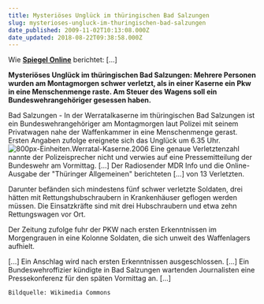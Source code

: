 ```yaml
---
title: Mysteriöses Unglück im thüringischen Bad Salzungen
slug: mysterioses-ungluck-im-thuringischen-bad-salzungen
date_published: 2009-11-02T10:13:08.000Z
date_updated: 2018-08-22T09:38:58.000Z
---
```


Wie **[Spiegel Online](http://www.spiegel.de/panorama/0,1518,658647,00.html)** berichtet: [...]

**Mysteriöses Unglück im thüringischen Bad Salzungen: Mehrere Personen wurden am Montagmorgen schwer verletzt, als in einer Kaserne ein Pkw in eine Menschenmenge raste. Am Steuer des Wagens soll ein Bundeswehrangehöriger gesessen haben.**

Bad Salzungen - In der Werratalkaserne im thüringischen Bad Salzungen ist ein Bundeswehrangehöriger am Montagmorgen laut Polizei mit seinem Privatwagen nahe der Waffenkammer in eine Menschenmenge gerast. Ersten Angaben zufolge ereignete sich das Unglück um 6.35 Uhr. ![800px-Einheiten.Werratal-Kaserne.2006](//www.thafaker.de/wp-content/uploads/2009/11/800px-Einheiten.Werratal-Kaserne.2006.jpg) Eine genaue Verletztenzahl nannte der Polizeisprecher nicht und verwies auf eine Pressemitteilung der Bundeswehr am Vormittag. [...] Der Radiosender MDR Info und die Online-Ausgabe der "Thüringer Allgemeinen" berichteten [...] von 13 Verletzten.

Darunter befänden sich mindestens fünf schwer verletzte Soldaten, drei hätten mit Rettungshubschraubern in Krankenhäuser geflogen werden müssen. Die Einsatzkräfte sind mit drei Hubschraubern und etwa zehn Rettungswagen vor Ort.

Der Zeitung zufolge fuhr der PKW nach ersten Erkenntnissen im Morgengrauen in eine Kolonne Soldaten, die sich unweit des Waffenlagers aufhielt.

[...] Ein Anschlag wird nach ersten Erkenntnissen ausgeschlossen. [...] Ein Bundeswehroffizier kündigte in Bad Salzungen wartenden Journalisten eine Pressekonferenz für den späten Vormittag an. [...]

`Bildquelle: Wikimedia Commons`
